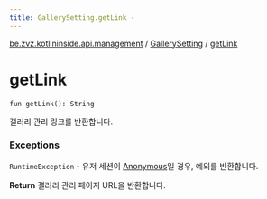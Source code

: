 ```yaml
---
title: GallerySetting.getLink - 
---
```


[be.zvz.kotlininside.api.management](../index.html) / [GallerySetting](index.html) / [getLink](./get-link.html)

# getLink

`fun getLink(): String`

갤러리 관리 링크를 반환합니다.

### Exceptions

`RuntimeException` - 유저 세션이 [Anonymous](../../be.zvz.kotlininside.session.user/-anonymous/index.html)일 경우, 예외를 반환합니다.

**Return**
갤러리 관리 페이지 URL을 반환합니다.

